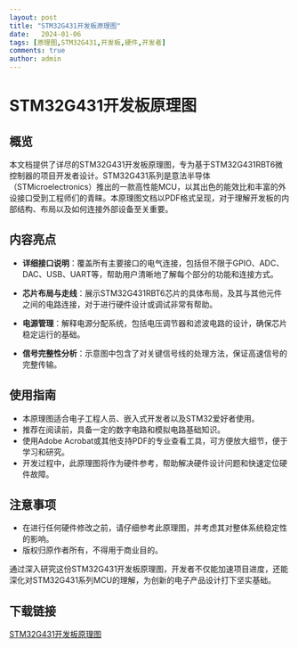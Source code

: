 ```yaml
---
layout: post
title: "STM32G431开发板原理图"
date:   2024-01-06
tags: [原理图,STM32G431,开发板,硬件,开发者]
comments: true
author: admin
---
```

# STM32G431开发板原理图

## 概览

本文档提供了详尽的STM32G431开发板原理图，专为基于STM32G431RBT6微控制器的项目开发者设计。STM32G431系列是意法半导体（STMicroelectronics）推出的一款高性能MCU，以其出色的能效比和丰富的外设接口受到工程师们的青睐。本原理图文档以PDF格式呈现，对于理解开发板的内部结构、布局以及如何连接外部设备至关重要。

## 内容亮点

- **详细接口说明**：覆盖所有主要接口的电气连接，包括但不限于GPIO、ADC、DAC、USB、UART等，帮助用户清晰地了解每个部分的功能和连接方式。
  
- **芯片布局与走线**：展示STM32G431RBT6芯片的具体布局，及其与其他元件之间的电路连接，对于进行硬件设计或调试非常有帮助。
  
- **电源管理**：解释电源分配系统，包括电压调节器和滤波电路的设计，确保芯片稳定运行的基础。

- **信号完整性分析**：示意图中包含了对关键信号线的处理方法，保证高速信号的完整传输。

## 使用指南

- 本原理图适合电子工程人员、嵌入式开发者以及STM32爱好者使用。
- 推荐在阅读前，具备一定的数字电路和模拟电路基础知识。
- 使用Adobe Acrobat或其他支持PDF的专业查看工具，可方便放大细节，便于学习和研究。
- 开发过程中，此原理图将作为硬件参考，帮助解决硬件设计问题和快速定位硬件故障。

## 注意事项

- 在进行任何硬件修改之前，请仔细参考此原理图，并考虑其对整体系统稳定性的影响。
- 版权归原作者所有，不得用于商业目的。

通过深入研究这份STM32G431开发板原理图，开发者不仅能加速项目进度，还能深化对STM32G431系列MCU的理解，为创新的电子产品设计打下坚实基础。

## 下载链接

[STM32G431开发板原理图](https://pan.quark.cn/s/b2d736350fda)